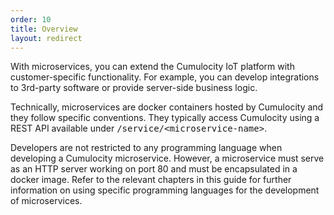 ```yaml
---
order: 10
title: Overview
layout: redirect
---
```


With microservices, you can extend the Cumulocity IoT platform with customer-specific functionality. For example, you can develop integrations to 3rd-party software or provide server-side business logic.

Technically, microservices are docker containers hosted by Cumulocity and they follow specific conventions. They typically access Cumulocity using a REST API available under <kbd>/service/&lt;microservice-name&gt;</kbd>.

Developers are not restricted to any programming language when developing a Cumulocity microservice. However, a microservice must serve as an HTTP server working on port 80 and must be encapsulated in a docker image. Refer to the relevant chapters in this guide for further information on using specific programming languages for the development of microservices.
